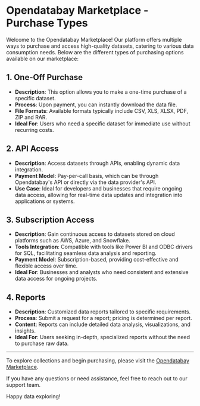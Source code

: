 # Opendatabay Marketplace - Purchase Types

Welcome to the Opendatabay Marketplace! Our platform offers multiple ways to purchase and access high-quality datasets, catering to various data consumption needs. Below are the different types of purchasing options available on our marketplace:

## 1. One-Off Purchase

- **Description**: This option allows you to make a one-time purchase of a specific dataset.
- **Process**: Upon payment, you can instantly download the data file.
- **File Formats**: Available formats typically include CSV, XLS, XLSX, PDF, ZIP and RAR.
- **Ideal For**: Users who need a specific dataset for immediate use without recurring costs.

## 2. API Access

- **Description**: Access datasets through APIs, enabling dynamic data integration.
- **Payment Model**: Pay-per-call basis, which can be through Opendatabay's API or directly via the data provider's API.
- **Use Case**: Ideal for developers and businesses that require ongoing data access, allowing for real-time data updates and integration into applications or systems.

## 3. Subscription Access

- **Description**: Gain continuous access to datasets stored on cloud platforms such as AWS, Azure, and Snowflake.
- **Tools Integration**: Compatible with tools like Power BI and ODBC drivers for SQL, facilitating seamless data analysis and reporting.
- **Payment Model**: Subscription-based, providing cost-effective and flexible access over time.
- **Ideal For**: Businesses and analysts who need consistent and extensive data access for ongoing projects.

## 4. Reports

- **Description**: Customized data reports tailored to specific requirements.
- **Process**: Submit a request for a report; pricing is determined per report.
- **Content**: Reports can include detailed data analysis, visualizations, and insights.
- **Ideal For**: Users seeking in-depth, specialized reports without the need to purchase raw data.

---

To explore collections and begin purchasing, please visit the [Opendatabay Marketplace](https://opendatabay.com/).

If you have any questions or need assistance, feel free to reach out to our support team. 

Happy data exploring!